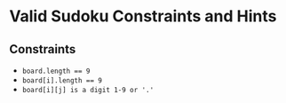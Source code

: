 # Valid Sudoku Constraints and Hints

## Constraints
-   `board.length == 9`
-   `board[i].length == 9`
-   `board[i][j] is a digit 1-9 or '.'`